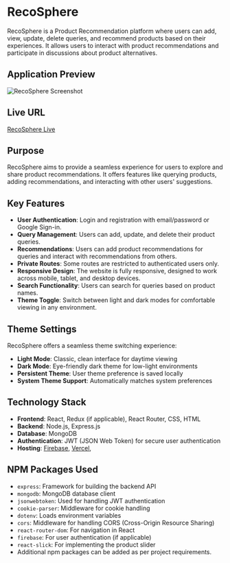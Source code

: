 # RecoSphere

RecoSphere is a Product Recommendation platform where users can add, view, update, delete queries, and recommend products based on their experiences. It allows users to interact with product recommendations and participate in discussions about product alternatives.

## Application Preview

![RecoSphere Screenshot](https://i.ibb.co.com/cXJTq1LQ/Reco-Sphere.png)
## Live URL

[RecoSphere Live](https://assignment-11-41308.web.app)

## Purpose

RecoSphere aims to provide a seamless experience for users to explore and share product recommendations. It offers features like querying products, adding recommendations, and interacting with other users' suggestions.

## Key Features

- **User Authentication**: Login and registration with email/password or Google Sign-in.
- **Query Management**: Users can add, update, and delete their product queries.
- **Recommendations**: Users can add product recommendations for queries and interact with recommendations from others.
- **Private Routes**: Some routes are restricted to authenticated users only.
- **Responsive Design**: The website is fully responsive, designed to work across mobile, tablet, and desktop devices.
- **Search Functionality**: Users can search for queries based on product names.
- **Theme Toggle**: Switch between light and dark modes for comfortable viewing in any environment.

## Theme Settings

RecoSphere offers a seamless theme switching experience:
- **Light Mode**: Classic, clean interface for daytime viewing
- **Dark Mode**: Eye-friendly dark theme for low-light environments
- **Persistent Theme**: User theme preference is saved locally
- **System Theme Support**: Automatically matches system preferences

## Technology Stack

- **Frontend**: React, Redux (if applicable), React Router, CSS, HTML
- **Backend**: Node.js, Express.js
- **Database**: MongoDB
- **Authentication**: JWT (JSON Web Token) for secure user authentication
- **Hosting**: [Firebase](https://www.Firebase.com), [Vercel](https://vercel.com),

## NPM Packages Used

- `express`: Framework for building the backend API
- `mongodb`: MongoDB database client
- `jsonwebtoken`: Used for handling JWT authentication
- `cookie-parser`: Middleware for cookie handling
- `dotenv`: Loads environment variables
- `cors`: Middleware for handling CORS (Cross-Origin Resource Sharing)
- `react-router-dom`: For navigation in React
- `firebase`: For user authentication (if applicable)
- `react-slick`: For implementing the product slider
- Additional npm packages can be added as per project requirements.

